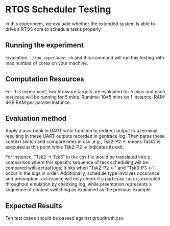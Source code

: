 # RTOS Scheduler Testing
In this experiment, we evaluate whether the extended system is able to drive a RTOS core to schedule tasks properly

## Running the experiment
Invocation: `./run_experiment.sh` and this command will run this testing with max number of cores on your machine.


## Computation Resources
For this experiment, two firmware targets are evaluated for 5 mins and each test case will be running for 5 mins. 
Runtime: 10*5 mins on 1 instance.
RAM: 4GB RAM per parallel instance.

## Evaluation method
Apply a user hook in UART write function to redirect output to a terminal, resulting in these UART outputs recorded in gentrace log; Then parse these context switch and compare ones in csv ,e.g., Tsk2-P2 <- means Task2 is executed at this point while Tsk2-P2 -> indicates its exit.


For instance, "Tsk2 -> Tsk3" in the csv file would be translated into a comparison where this specific sequence of task scheduling will be compared with actual logs; It hits when "Tsk2-P2 <-" and "Tsk3-P3 <-" occur in the logs in order. Additionally, schedule type involves occurance and preemption. occurance will only check if a particular task is executed throughout emulation by checking log, while preemption represents a sequence of context switching as examined as the previous example.


## Expected Results
Ten test cases should be passed against groudtruth.csv.
